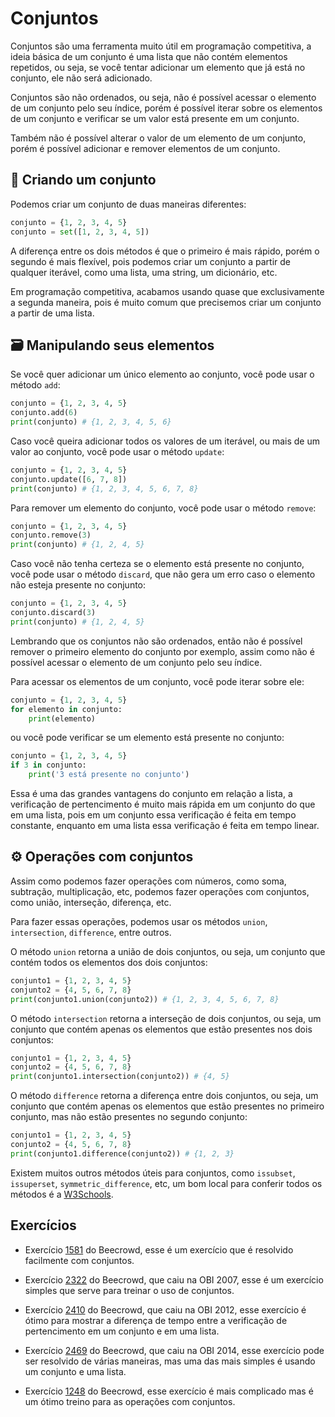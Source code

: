 # Conjuntos

Conjuntos são uma ferramenta muito útil em programação competitiva, a ideia básica de um conjunto é uma lista que não contém elementos repetidos, ou seja, se você tentar adicionar um elemento que já está no conjunto, ele não será adicionado.

Conjuntos são não ordenados, ou seja, não é possível acessar o elemento de um conjunto pelo seu índice, porém é possível iterar sobre os elementos de um conjunto e verificar se um valor está presente em um conjunto.

Também não é possível alterar o valor de um elemento de um conjunto, porém é possível adicionar e remover elementos de um conjunto.

## 🔨 Criando um conjunto

Podemos criar um conjunto de duas maneiras diferentes:

```py
conjunto = {1, 2, 3, 4, 5}
conjunto = set([1, 2, 3, 4, 5])
```

A diferença entre os dois métodos é que o primeiro é mais rápido, porém o segundo é mais flexível, pois podemos criar um conjunto a partir de qualquer iterável, como uma lista, uma string, um dicionário, etc.

Em programação competitiva, acabamos usando quase que exclusivamente a segunda maneira, pois é muito comum que precisemos criar um conjunto a partir de uma lista.

## 🗃️ Manipulando seus elementos

Se você quer adicionar um único elemento ao conjunto, você pode usar o método `add`:

```py
conjunto = {1, 2, 3, 4, 5}
conjunto.add(6)
print(conjunto) # {1, 2, 3, 4, 5, 6}
```

Caso você queira adicionar todos os valores de um iterável, ou mais de um valor ao conjunto, você pode usar o método `update`:

```py
conjunto = {1, 2, 3, 4, 5}
conjunto.update([6, 7, 8])
print(conjunto) # {1, 2, 3, 4, 5, 6, 7, 8}
```

Para remover um elemento do conjunto, você pode usar o método `remove`:

```py
conjunto = {1, 2, 3, 4, 5}
conjunto.remove(3)
print(conjunto) # {1, 2, 4, 5}
```

Caso você não tenha certeza se o elemento está presente no conjunto, você pode usar o método `discard`, que não gera um erro caso o elemento não esteja presente no conjunto:

```py
conjunto = {1, 2, 3, 4, 5}
conjunto.discard(3)
print(conjunto) # {1, 2, 4, 5}
```

Lembrando que os conjuntos não são ordenados, então não é possível remover o primeiro elemento do conjunto por exemplo, assim como não é possível acessar o elemento de um conjunto pelo seu índice.

Para acessar os elementos de um conjunto, você pode iterar sobre ele:

```py
conjunto = {1, 2, 3, 4, 5}
for elemento in conjunto:
    print(elemento)
```

ou você pode verificar se um elemento está presente no conjunto:

```py
conjunto = {1, 2, 3, 4, 5}
if 3 in conjunto:
    print('3 está presente no conjunto')
```

Essa é uma das grandes vantagens do conjunto em relação a lista, a verificação de pertencimento é muito mais rápida em um conjunto do que em uma lista, pois em um conjunto essa verificação é feita em tempo constante, enquanto em uma lista essa verificação é feita em tempo linear.

## ⚙️ Operações com conjuntos

Assim como podemos fazer operações com números, como soma, subtração, multiplicação, etc, podemos fazer operações com conjuntos, como união, interseção, diferença, etc.

Para fazer essas operações, podemos usar os métodos `union`, `intersection`, `difference`, entre outros.

O método `union` retorna a união de dois conjuntos, ou seja, um conjunto que contém todos os elementos dos dois conjuntos:

```py
conjunto1 = {1, 2, 3, 4, 5}
conjunto2 = {4, 5, 6, 7, 8}
print(conjunto1.union(conjunto2)) # {1, 2, 3, 4, 5, 6, 7, 8}
```

O método `intersection` retorna a interseção de dois conjuntos, ou seja, um conjunto que contém apenas os elementos que estão presentes nos dois conjuntos:

```py
conjunto1 = {1, 2, 3, 4, 5}
conjunto2 = {4, 5, 6, 7, 8}
print(conjunto1.intersection(conjunto2)) # {4, 5}
```

O método `difference` retorna a diferença entre dois conjuntos, ou seja, um conjunto que contém apenas os elementos que estão presentes no primeiro conjunto, mas não estão presentes no segundo conjunto:

```py
conjunto1 = {1, 2, 3, 4, 5}
conjunto2 = {4, 5, 6, 7, 8}
print(conjunto1.difference(conjunto2)) # {1, 2, 3}
```

Existem muitos outros métodos úteis para conjuntos, como `issubset`, `issuperset`, `symmetric_difference`, etc, um bom local para conferir todos os métodos é a [W3Schools](https://www.w3schools.com/python/python_sets_methods.asp).

## Exercícios

- Exercício [1581](https://www.beecrowd.com.br/judge/pt/problems/view/1581) do Beecrowd, esse é um exercício que é resolvido facilmente com conjuntos.

- Exercício [2322](https://www.beecrowd.com.br/judge/pt/problems/view/2322) do Beecrowd, que caiu na OBI 2007, esse é um exercício simples que serve para treinar o uso de conjuntos.

- Exercício [2410](https://www.beecrowd.com.br/judge/pt/problems/view/2410) do Beecrowd, que caiu na OBI 2012, esse exercício é ótimo para mostrar a diferença de tempo entre a verificação de pertencimento em um conjunto e em uma lista.

- Exercício [2469](https://www.beecrowd.com.br/judge/pt/problems/view/2469) do Beecrowd, que caiu na OBI 2014, esse exercício pode ser resolvido de várias maneiras, mas uma das mais simples é usando um conjunto e uma lista.

- Exercício [1248](https://www.beecrowd.com.br/judge/pt/problems/view/1248) do Beecrowd, esse exercício é mais complicado mas é um ótimo treino para as operações com conjuntos.
